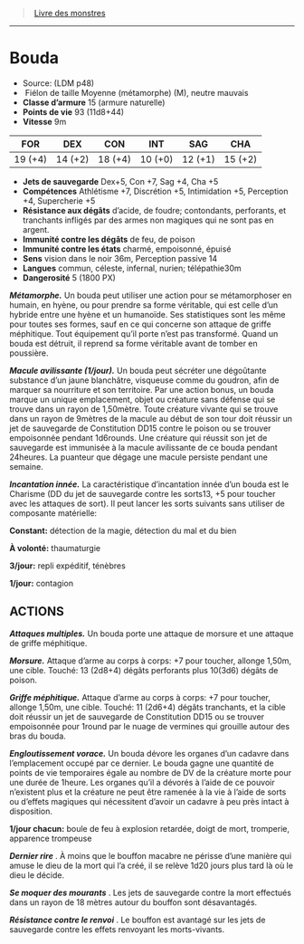 ﻿> [Livre des monstres](tome_of_beasts.md)

---

# Bouda

- Source: (LDM p48)
-  Fiélon de taille Moyenne (métamorphe) (M), neutre mauvais
- **Classe d’armure** 15 (armure naturelle)
- **Points de vie** 93 (11d8+44)
- **Vitesse** 9m

|FOR|DEX|CON|INT|SAG|CHA|
|---|---|---|---|---|---|
|19 (+4)|14 (+2)|18 (+4)|10 (+0)|12 (+1)|15 (+2)|

- **Jets de sauvegarde** Dex+5, Con +7, Sag +4, Cha +5
- **Compétences** Athlétisme +7, Discrétion +5, Intimidation +5, Perception +4, Supercherie +5
- **Résistance aux dégâts** d’acide, de foudre; contondants, perforants, et tranchants infligés par des armes non magiques qui ne sont pas en argent.
- **Immunité contre les dégâts** de feu, de poison
- **Immunité contre les états** charmé, empoisonné, épuisé
- **Sens** vision dans le noir 36m, Perception passive 14
- **Langues** commun, céleste, infernal, nurien; télépathie30m
- **Dangerosité** 5 (1800 PX)

**_Métamorphe._** Un bouda peut utiliser une action pour se métamorphoser en humain, en hyène, ou pour prendre sa forme véritable, qui est celle d’un hybride entre une hyène et un humanoïde. Ses statistiques sont les même pour toutes ses formes, sauf en ce qui concerne son attaque de griffe méphitique. Tout équipement qu’il porte n’est pas transformé. Quand un bouda est détruit, il reprend sa forme véritable avant de tomber en poussière.

**_Macule avilissante (1/jour)._** Un bouda peut sécréter une dégoûtante substance d’un jaune blanchâtre, visqueuse comme du goudron, afin de marquer sa nourriture et son territoire. Par une action bonus, un bouda marque un unique emplacement, objet ou créature sans défense qui se trouve dans un rayon de 1,50mètre. Toute créature vivante qui se trouve dans un rayon de 9mètres de la macule au début de son tour doit réussir un jet de sauvegarde de Constitution DD15 contre le poison ou se trouver empoisonnée pendant 1d6rounds. Une créature qui réussit son jet de sauvegarde est immunisée à la
macule avilissante de ce bouda pendant 24heures. La puanteur que dégage une macule persiste pendant une semaine.

**_Incantation innée._** La caractéristique d’incantation innée d’un bouda est le Charisme (DD du jet de sauvegarde contre les sorts13, +5 pour toucher avec les attaques de sort). Il peut lancer les sorts suivants sans utiliser de composante matérielle:

**Constant:** détection de la magie, détection du mal et du bien

**À volonté:** thaumaturgie

**3/jour:** repli expéditif, ténèbres

**1/jour:** contagion

## ACTIONS

**_Attaques multiples._** Un bouda porte une attaque de morsure et une attaque de griffe méphitique.

**_Morsure._** Attaque d’arme au corps à corps: +7 pour toucher, allonge 1,50m, une cible. Touché: 13 (2d8+4) dégâts perforants plus 10(3d6) dégâts de poison.

**_Griffe méphitique._** Attaque d’arme au corps à corps: +7 pour toucher, allonge 1,50m, une cible. Touché: 11 (2d6+4) dégâts tranchants, et la cible doit réussir un jet de sauvegarde de Constitution DD15 ou se trouver empoisonnée pour 1round par le nuage de vermines qui grouille autour des bras du bouda.

**_Engloutissement vorace._** Un bouda dévore les organes d’un cadavre dans l’emplacement occupé par ce dernier. Le bouda gagne une quantité de points de vie temporaires égale au nombre de DV de la créature morte pour une durée de 1heure. Les organes qu’il a dévorés à l’aide de ce pouvoir n’existent plus et la créature ne peut être ramenée à la vie à l’aide de sorts ou d’effets magiques qui nécessitent d’avoir un cadavre à peu près intact à disposition.

**1/jour chacun:** boule de feu à explosion retardée, doigt de mort, tromperie, apparence trompeuse

**_Dernier rire_** . À moins que le bouffon macabre ne périsse d’une manière qui amuse le dieu de la mort qui l’a créé, il se relève 1d20 jours plus tard là où le dieu le décide.

**_Se moquer des mourants_** . Les jets de sauvegarde contre la mort effectués dans un rayon de 18 mètres autour du bouffon sont désavantagés.

**_Résistance contre le renvoi_** . Le bouffon est avantagé sur les jets de sauvegarde contre les effets renvoyant les morts-vivants.

